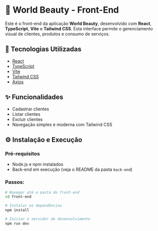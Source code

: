 # 💅 World Beauty - Front-End

Este é o front-end da aplicação **World Beauty**, desenvolvido com **React**, **TypeScript**, **Vite** e **Tailwind CSS**. Esta interface permite o gerenciamento visual de clientes, produtos e consumo de serviços.

## 🚀 Tecnologias Utilizadas

- [React](https://reactjs.org/)
- [TypeScript](https://www.typescriptlang.org/)
- [Vite](https://vitejs.dev/)
- [Tailwind CSS](https://tailwindcss.com/)
- [Axios](https://axios-http.com/)


## ✨ Funcionalidades

- Cadastrar clientes
- Listar clientes
- Excluir clientes
- Navegação simples e moderna com Tailwind CSS

## ⚙️ Instalação e Execução

### Pré-requisitos

- Node.js e npm instalados
- Back-end em execução (veja o README da pasta `back-end`)

### Passos:

```bash
# Navegar até a pasta do front-end
cd front-end

# Instalar as dependências
npm install

# Iniciar o servidor de desenvolvimento
npm run dev
